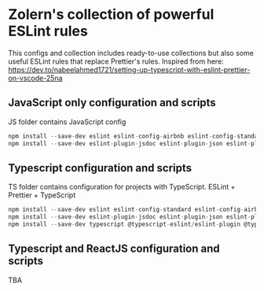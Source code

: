 # Zolern's collection of powerful ESLint rules

This configs and collection includes ready-to-use collections
but also some useful ESLint rules that replace Prettier's rules.
Inspired from here: https://dev.to/nabeelahmed1721/setting-up-typescript-with-eslint-prettier-on-vscode-25na

## JavaScript only configuration and scripts

JS folder contains JavaScript config

```js
npm install --save-dev eslint eslint-config-airbnb eslint-config-standard eslint-plugin-import
npm install --save-dev eslint-plugin-jsdoc eslint-plugin-json eslint-plugin-node eslint-plugin-prefer-arrow eslint-plugin-promise
```

## Typescript configuration and scripts

TS folder contains configuration for projects with TypeScript. ESLint + Prettier + TypeScript

```js
npm install --save-dev eslint eslint-config-standard eslint-config-airbnb eslint-plugin-import
npm install --save-dev eslint-plugin-jsdoc eslint-plugin-json eslint-plugin-node eslint-plugin-prefer-arrow eslint-plugin-promise
npm install --save-dev typescript @typescript-eslint/eslint-plugin @typescript-eslint/parser
```

## Typescript and ReactJS configuration and scripts

TBA
